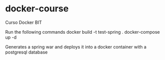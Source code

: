 # docker-course
Curso Docker BIT

Run the following commands
docker build -t test-spring .
docker-compose up -d

Generates a spring war and deploys it into a docker container with a postgresql database
